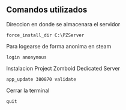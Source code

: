 ## Comandos utilizados


Direccion en donde se almacenara el servidor

```
force_install_dir C:\PZServer
```

Para logearse de forma anonima en steam

```
login anonymous
```

Instalacion Project Zomboid Dedicated Server

```
app_update 380870 validate
```

Cerrar la terminal

```
quit
```

